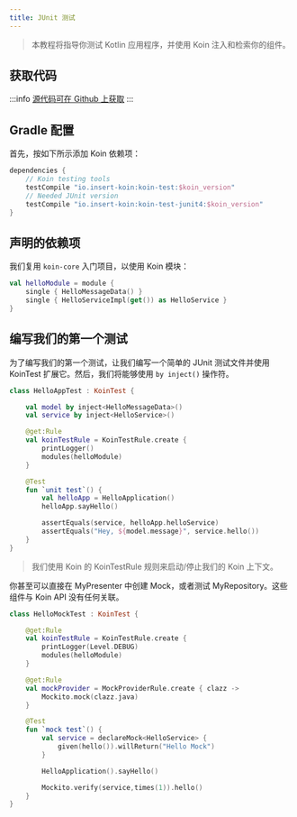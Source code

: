 ```yaml
---
title: JUnit 测试
---
```


> 本教程将指导你测试 Kotlin 应用程序，并使用 Koin 注入和检索你的组件。

## 获取代码

:::info
[源代码可在 Github 上获取](https://github.com/InsertKoinIO/koin-getting-started/tree/main/kotlin)
:::

## Gradle 配置

首先，按如下所示添加 Koin 依赖项：

```groovy
dependencies {
    // Koin testing tools
    testCompile "io.insert-koin:koin-test:$koin_version"
    // Needed JUnit version
    testCompile "io.insert-koin:koin-test-junit4:$koin_version"
}
```

## 声明的依赖项

我们复用 `koin-core` 入门项目，以使用 Koin 模块：

```kotlin
val helloModule = module {
    single { HelloMessageData() }
    single { HelloServiceImpl(get()) as HelloService }
}
```

## 编写我们的第一个测试

为了编写我们的第一个测试，让我们编写一个简单的 JUnit 测试文件并使用 KoinTest 扩展它。然后，我们将能够使用 `by inject()` 操作符。

```kotlin
class HelloAppTest : KoinTest {

    val model by inject<HelloMessageData>()
    val service by inject<HelloService>()

    @get:Rule
    val koinTestRule = KoinTestRule.create {
        printLogger()
        modules(helloModule)
    }

    @Test
    fun `unit test`() {
        val helloApp = HelloApplication()
        helloApp.sayHello()

        assertEquals(service, helloApp.helloService)
        assertEquals("Hey, ${model.message}", service.hello())
    }
}
```

> 我们使用 Koin 的 KoinTestRule 规则来启动/停止我们的 Koin 上下文。

你甚至可以直接在 MyPresenter 中创建 Mock，或者测试 MyRepository。这些组件与 Koin API 没有任何关联。

```kotlin
class HelloMockTest : KoinTest {

    @get:Rule
    val koinTestRule = KoinTestRule.create {
        printLogger(Level.DEBUG)
        modules(helloModule)
    }

    @get:Rule
    val mockProvider = MockProviderRule.create { clazz ->
        Mockito.mock(clazz.java)
    }

    @Test
    fun `mock test`() {
        val service = declareMock<HelloService> {
            given(hello()).willReturn("Hello Mock")
        }

        HelloApplication().sayHello()

        Mockito.verify(service,times(1)).hello()
    }
}